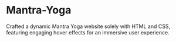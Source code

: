 # Mantra-Yoga
Crafted a dynamic Mantra Yoga website solely with HTML and CSS, featuring engaging hover effects for an immersive user experience.
